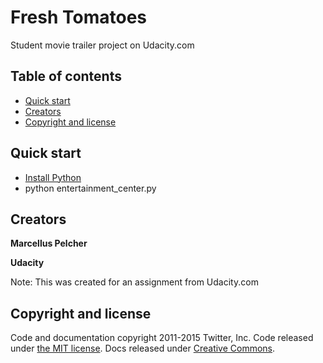 # Fresh Tomatoes
Student movie trailer project on Udacity.com

## Table of contents

* [Quick start](#quick-start)
* [Creators](#creators)
* [Copyright and license](#copyright-and-license)

## Quick start

* [Install Python](https://www.python.org/downloads/)
* python entertainment_center.py

## Creators

**Marcellus Pelcher**

**Udacity**

Note: This was created for an assignment from Udacity.com

## Copyright and license

Code and documentation copyright 2011-2015 Twitter, Inc. Code released under [the MIT license](https://github.com/twbs/bootstrap/blob/master/LICENSE). Docs released under [Creative Commons](https://github.com/twbs/bootstrap/blob/master/docs/LICENSE).
